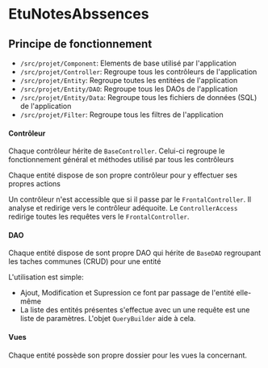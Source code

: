 # EtuNotesAbssences

## Principe de fonctionnement

* `/src/projet/Component`: Elements de base utilisé par l'application
* `/src/projet/Controller`: Regroupe tous les contrôleurs de l'application
* `/src/projet/Entity`: Regroupe toutes les entitées de l'application
* `/src/projet/Entity/DAO`: Regroupe tous les DAOs de l'application
* `/src/projet/Entity/Data`: Regroupe tous les fichiers de données (SQL) de l'application
* `/src/projet/Filter`: Regroupe tous les filtres de l'application

#### Contrôleur
Chaque contrôleur hérite de `BaseController`. Celui-ci regroupe le fonctionnement général et méthodes utilisé par tous les contrôleurs

Chaque entité dispose de son propre contrôleur pour y effectuer ses propres actions

Un contrôleur n'est accessible que si il passe par le `FrontalController`. Il analyse et redirige vers le contrôleur adéquoite.
Le `ControllerAccess` redirige toutes les requêtes vers le `FrontalController`.

#### DAO
Chaque entité dispose de sont propre DAO qui hérite de `BaseDAO` regroupant les taches communes (CRUD) pour une entité

L'utilisation est simple:

* Ajout, Modification et Supression ce font par passage de l'entité elle-même
* La liste des entités présentes s'effectue avec un une requête est une liste de paramètres. L'objet `QueryBuilder` aide à cela.

#### Vues
Chaque entité possède son propre dossier pour les vues la concernant.